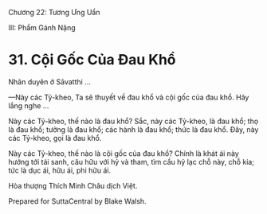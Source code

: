  

Chương 22: Tương Ưng Uẩn

III: Phẩm Gánh Nặng

# 31\. Cội Gốc Của Ðau Khổ

Nhân duyên ở Sāvatthi …

—Này các Tỷ-kheo, Ta sẽ thuyết về đau khổ và cội gốc của đau khổ. Hãy lắng nghe …

Này các Tỷ-kheo, thế nào là đau khổ? Sắc, này các Tỷ-kheo, là đau khổ; thọ là đau khổ; tưởng là đau khổ; các hành là đau khổ; thức là đau khổ. Ðây, này các Tỷ-kheo, gọi là đau khổ.

Này các Tỷ-kheo, thế nào là cội gốc của đau khổ? Chính là khát ái này hướng tới tái sanh, câu hữu với hỷ và tham, tìm cầu hỷ lạc chỗ này, chỗ kia; tức là dục ái, hữu ái, phi hữu ái.

Hòa thượng Thích Minh Châu dịch Việt.

Prepared for SuttaCentral by Blake Walsh.